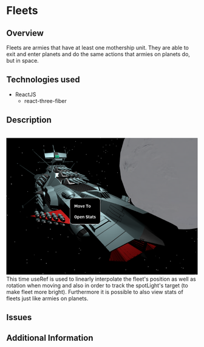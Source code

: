# Fleets

## Overview
Fleets are armies that have at least one mothership unit. They are able to exit and enter planets and do the same actions that armies on planets do, but in space.
## Technologies used
- ReactJS
	- react-three-fiber

## Description
<br>![alt text](../images/fleet.png)
This time useRef is used to linearly interpolate the fleet's position as well as rotation when moving and also in order to track the spotLight's target (to make fleet more bright).
Furthermore it is possible to also view stats of fleets just like armies on planets.
## Issues

## Additional Information
